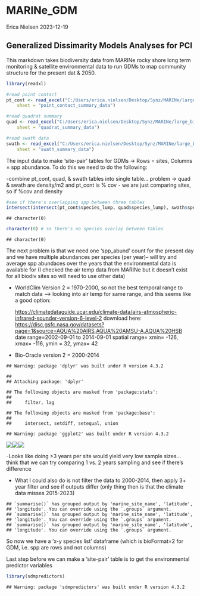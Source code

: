 MARINe_GDM
================
Erica Nielsen
2023-12-19

## Generalized Dissimarity Models Analyses for PCI

This markdown takes biodiversity data from MARINe rocky shore long term
monitoring & satellite environmental data to run GDMs to map community
structure for the present dat & 2050.

``` r
library(readxl)

#read point contact
pt_cont <- read_excel("C:/Users/erica.nielsen/Desktop/Synz/MARINe/large_biodiv_data/cbs_data_CA_2023.xlsx", 
    sheet = "point_contact_summary_data")

#read quadrat summary
quad <- read_excel("C:/Users/erica.nielsen/Desktop/Synz/MARINe/large_biodiv_data/cbs_data_CA_2023.xlsx", 
    sheet = "quadrat_summary_data")

#read swath data
swath <- read_excel("C:/Users/erica.nielsen/Desktop/Synz/MARINe/large_biodiv_data/cbs_data_CA_2023.xlsx", 
    sheet = "swath_summary_data")
```

The input data to make ‘site-pair’ tables for GDMs -\> Rows = sites,
Columns = spp abundance. To do this we need to do the following:

-combine pt_cont, quad, & swath tables into single table… problem -\>
quad & swath are density/m2 and pt_cont is % cov - we are just comparing
sites, so if %cov and density

``` r
#see if there's overlapping spp between three tables 
intersect(intersect(pt_cont$species_lump, quad$species_lump), swath$species_lump)
```

    ## character(0)

``` r
character(0) # so there's no species overlap between tables
```

    ## character(0)

The next problem is that we need one ‘spp_abund’ count for the present
day and we have multiple abundances per species (per year)– will try and
average spp abundaces over the years that the environmental data is
available for (I checked the air temp data from MARINe but it doesn’t
exist for all biodiv sites so will need to use other data)

- WorldClim Version 2 = 1970-2000, so not the best temporal range to
  match data –\> looking into air temp for same range, and this seems
  like a good option:

  <https://climatedataguide.ucar.edu/climate-data/airs-atmospheric-infrared-sounder-version-6-level-2>
  download here:
  <https://disc.gsfc.nasa.gov/datasets?page=1&source=AQUA%20AIRS,AQUA%20AMSU-A,AQUA%20HSB>
  date range=2002-09-01 to 2014-09-01 spatial range= xmin= -126, xmax=
  -116, ymin = 32, ymax= 42

- Bio-Oracle version 2 = 2000-2014

<!-- -->

    ## Warning: package 'dplyr' was built under R version 4.3.2

    ## 
    ## Attaching package: 'dplyr'

    ## The following objects are masked from 'package:stats':
    ## 
    ##     filter, lag

    ## The following objects are masked from 'package:base':
    ## 
    ##     intersect, setdiff, setequal, union

    ## Warning: package 'ggplot2' was built under R version 4.3.2

![](MARINe_GDM_files/figure-gfm/filter%20years%20&%20check%20#%20years%20sampled-1.png)<!-- -->![](MARINe_GDM_files/figure-gfm/filter%20years%20&%20check%20#%20years%20sampled-2.png)<!-- -->![](MARINe_GDM_files/figure-gfm/filter%20years%20&%20check%20#%20years%20sampled-3.png)<!-- -->

-Looks like doing \>3 years per site would yield very low sample sizes…
think that we can try comparing 1 vs. 2 years sampling and see if
there’s difference

- What I could also do is not filter the data to 2000-2014, then apply
  3+ year filter and see if outputs differ (only thing then is that the
  climate data misses 2015-2023)

<!-- -->

    ## `summarise()` has grouped output by 'marine_site_name', 'latitude',
    ## 'longitude'. You can override using the `.groups` argument.
    ## `summarise()` has grouped output by 'marine_site_name', 'latitude',
    ## 'longitude'. You can override using the `.groups` argument.
    ## `summarise()` has grouped output by 'marine_site_name', 'latitude',
    ## 'longitude'. You can override using the `.groups` argument.

So now we have a ‘x-y species list’ dataframe (which is bioFormat=2 for
GDM, i.e. spp are rows and not columns)

Last step before we can make a ‘site-pair’ table is to get the
environmental predictor variables

``` r
library(sdmpredictors)
```

    ## Warning: package 'sdmpredictors' was built under R version 4.3.2

